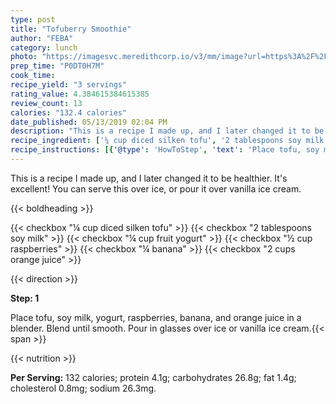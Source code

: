 ```yaml
---
type: post
title: "Tofuberry Smoothie"
author: "FEBA"
category: lunch
photo: "https://imagesvc.meredithcorp.io/v3/mm/image?url=https%3A%2F%2Fimages.media-allrecipes.com%2Fuserphotos%2F4554289.jpg"
prep_time: "P0DT0H7M"
cook_time: 
recipe_yield: "3 servings"
rating_value: 4.384615384615385
review_count: 13
calories: "132.4 calories"
date_published: 05/13/2019 02:04 PM
description: "This is a recipe I made up, and I later changed it to be healthier. It's excellent! You can serve this over ice, or pour it over vanilla ice cream."
recipe_ingredient: ['¼ cup diced silken tofu', '2 tablespoons soy milk', '¼ cup fruit yogurt', '½ cup raspberries', '¼ banana', '2 cups orange juice']
recipe_instructions: [{'@type': 'HowToStep', 'text': 'Place tofu, soy milk, yogurt, raspberries, banana, and orange juice in a blender. Blend until smooth. Pour in glasses over ice or vanilla ice cream.\n'}]
---
```


This is a recipe I made up, and I later changed it to be healthier. It's excellent! You can serve this over ice, or pour it over vanilla ice cream. 

{{< boldheading >}}

{{< checkbox "¼ cup diced silken tofu" >}}
{{< checkbox "2 tablespoons soy milk" >}}
{{< checkbox "¼ cup fruit yogurt" >}}
{{< checkbox "½ cup raspberries" >}}
{{< checkbox "¼  banana" >}}
{{< checkbox "2 cups orange juice" >}}


{{< direction >}}

**Step: 1**

Place tofu, soy milk, yogurt, raspberries, banana, and orange juice in a blender. Blend until smooth. Pour in glasses over ice or vanilla ice cream.{{< span >}}

{{< nutrition >}}

**Per Serving:** 132 calories; protein 4.1g; carbohydrates 26.8g; fat 1.4g; cholesterol 0.8mg; sodium 26.3mg.